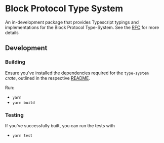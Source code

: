 # Block Protocol Type System

An in-development package that provides Typescript typings and implementations for the Block Protocol Type-System. See the [RFC](https://github.com/blockprotocol/blockprotocol/blob/main/rfcs/text/0352-graph-type-system.md) for more details

## Development

### Building

Ensure you've installed the dependencies required for the `type-system` _crate_, outlined in the respective [README](/crates/type-system/README.md).

Run:

- `yarn`
- `yarn build`

### Testing

If you've successfully built, you can run the tests with

- `yarn test`
